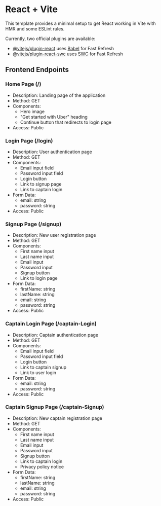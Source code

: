 # React + Vite

This template provides a minimal setup to get React working in Vite with HMR and some ESLint rules.

Currently, two official plugins are available:

- [@vitejs/plugin-react](https://github.com/vitejs/vite-plugin-react/blob/main/packages/plugin-react/README.md) uses [Babel](https://babeljs.io/) for Fast Refresh
- [@vitejs/plugin-react-swc](https://github.com/vitejs/vite-plugin-react-swc) uses [SWC](https://swc.rs/) for Fast Refresh

## Frontend Endpoints

### Home Page (/)

- Description: Landing page of the application
- Method: GET
- Components:
  - Hero image
  - "Get started with Uber" heading
  - Continue button that redirects to login page
- Access: Public

### Login Page (/login)

- Description: User authentication page
- Method: GET
- Components:
  - Email input field
  - Password input field
  - Login button
  - Link to signup page
  - Link to captain login
- Form Data:
  - email: string
  - password: string
- Access: Public

### Signup Page (/signup)

- Description: New user registration page
- Method: GET
- Components:
  - First name input
  - Last name input
  - Email input
  - Password input
  - Signup button
  - Link to login page
- Form Data:
  - firstName: string
  - lastName: string
  - email: string
  - password: string
- Access: Public

### Captain Login Page (/captain-Login)

- Description: Captain authentication page
- Method: GET
- Components:
  - Email input field
  - Password input field
  - Login button
  - Link to captain signup
  - Link to user login
- Form Data:
  - email: string
  - password: string
- Access: Public

### Captain Signup Page (/captain-Signup)

- Description: New captain registration page
- Method: GET
- Components:
  - First name input
  - Last name input
  - Email input
  - Password input
  - Signup button
  - Link to captain login
  - Privacy policy notice
- Form Data:
  - firstName: string
  - lastName: string
  - email: string
  - password: string
- Access: Public
